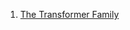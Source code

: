 1. [The Transformer Family](https://lilianweng.github.io/lil-log/2020/04/07/the-transformer-family.html)
